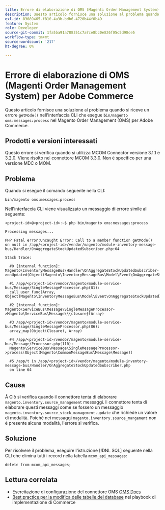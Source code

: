 ```yaml
---
title: Errore di elaborazione di OMS (Magenti Order Management System) per Adobe Commerce
description: Questo articolo fornisce una soluzione al problema quando si riceve un errore "getMode()" nella CLI che esegue "bin/magento oms:messages:process" nel sistema di Magento Order Management (OMS) per Adobe Commerce.
exl-id: 83089465-f810-4a3b-bdb6-4720b44f0b49
feature: System
role: Developer
source-git-commit: 1fa5ba91a788351c7a7ce8bc0e826f05c5d98de5
workflow-type: tm+mt
source-wordcount: '217'
ht-degree: 0%

---
```


# Errore di elaborazione di OMS (Magenti Order Management System) per Adobe Commerce

Questo articolo fornisce una soluzione al problema quando si riceve un errore `getMode()` nell&#39;interfaccia CLI che esegue `bin/magento oms:messages:process` nel Magento Order Management (OMS) per Adobe Commerce.

## Prodotti e versioni interessati

Questo errore si verifica quando si utilizza MCOM Connector versione 3.1.1 e 3.2.0. Viene risolto nel connettore MCOM 3.3.0. Non è specifico per una versione MDC o MOM.

## Problema

Quando si esegue il comando seguente nella CLI:

`bin/magento oms:messages:process`

Nell&#39;interfaccia CLI viene visualizzato un messaggio di errore simile al seguente:

```
<project-id>@<project-id>:~$ php bin/magento oms:messages:process

Processing messages...

PHP Fatal error:Uncaught Error: Call to a member function getMode()
on null in /app/<project-id>/vendor/magento/module-inventory-message-bus/Handler/OnAggregateStockUpdatedSubscriber.php:64

Stack trace:

  #0 [internal function]: Magento\InventoryMessageBus\Handler\OnAggregateStockUpdatedSubscriber->onUpdated(Object(Magento\InventoryMessageBus\Model\Event\OnAggregateStockUpdated))

  #1 /app/<project-id>/vendor/magento/module-service-bus/Message/SingleMessageProcessor.php(81):
  call_user_func(Array, Object(Magento\InventoryMessageBus\Model\Event\OnAggregateStockUpdated))

  #2 [internal function]: Magento\ServiceBus\Message\SingleMessageProcessor->Magento\ServiceBus\Message\\{closure}(Array)

  #3 /app/<project-id>/vendor/magento/module-service-bus/Message/SingleMessageProcessor.php(86):
  array_map(Object(Closure), Array)

  #4 /app/<project-id>/vendor/magento/module-service-bus/Message/Processor.php(110):
  Magento\ServiceBus\Message\SingleMessageProcessor->process(Object(Magento\CommonMessageBus\Message\Message))

  #5 /app/t in /app/<project-id>/vendor/magento/module-inventory-message-bus/Handler/OnAggregateStockUpdatedSubscriber.php
  on line 64
```

## Causa

Â
Ciò si verifica quando il connettore tenta di elaborare `magento.inventory.source_management` messaggi. Il connettore tenta di elaborare questi messaggi come se fossero un messaggio `magento.inventory.source_stock_management.update` che richiede un valore di modalità. Poiché nei messaggi `magento.inventory.source_mangement` non è presente alcuna modalità, l&#39;errore si verifica.

## Soluzione

Per risolvere il problema, eseguire l&#39;istruzione [!DNL SQL] seguente nella CLI che elimina tutti i record nella tabella `mcom_api_messages`:

`delete from mcom_api_messages;`

## Lettura correlata

* Esercitazione di configurazione del connettore OMS [OMS Docs](https://omsdocs.magento.com/en/integration/connector/setup-tutorial/)
* [Best practice per la modifica delle tabelle del database](https://experienceleague.adobe.com/en/docs/commerce-operations/implementation-playbook/best-practices/development/modifying-core-and-third-party-tables#why-adobe-recommends-avoiding-modifications) nel playbook di implementazione di Commerce

